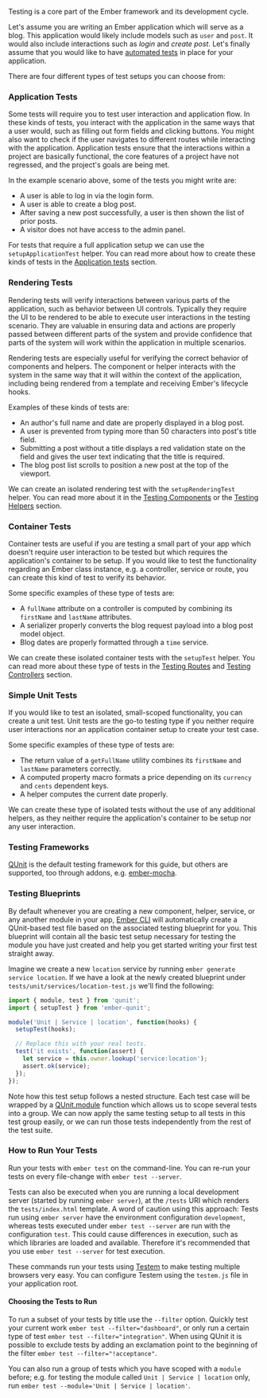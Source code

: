 Testing is a core part of the Ember framework and its development cycle.

Let's assume you are writing an Ember application which will serve as a blog.
This application would likely include models such as `user` and `post`.
It would also include interactions such as _login_ and _create post_.
Let's finally assume that you would like to have [automated tests] in place for your application.

There are four different types of test setups you can choose from:

### Application Tests

Some tests will require you to test user interaction and application flow.
In these kinds of tests, you interact with the application in the same ways that a user would, such as filling out form fields and clicking buttons. You might also want to check if the user navigates to different routes while interacting with the application.
Application tests ensure that the interactions within a project are basically functional, the core features of a project have not regressed, and the project's goals are being met.

In the example scenario above, some of the tests you might write are:

* A user is able to log in via the login form.
* A user is able to create a blog post.
* After saving a new post successfully, a user is then shown the list of prior posts.
* A visitor does not have access to the admin panel.

For tests that require a full application setup we can use the `setupApplicationTest` helper.
You can read more about how to create these kinds of tests in the [Application tests] section.

### Rendering Tests

Rendering tests will verify interactions between various parts of the application,
such as behavior between UI controls.
Typically they require the UI to be rendered to be able to execute user interactions in the testing scenario.
They are valuable in ensuring data and actions are properly passed between different parts of the system
and provide confidence that parts of the system will work within the application in multiple scenarios.

Rendering tests are especially useful for verifying the correct behavior of components and helpers.
The component or helper interacts with the system in the same way that it will within the context of the application,
including being rendered from a template and receiving Ember's lifecycle hooks.

Examples of these kinds of tests are:

* An author's full name and date are properly displayed in a blog post.
* A user is prevented from typing more than 50 characters into post's title field.
* Submitting a post without a title displays a red validation state on the field and gives the user text indicating that the title is required.
* The blog post list scrolls to position a new post at the top of the viewport.

We can create an isolated rendering test with the `setupRenderingTest` helper.
You can read more about it in the [Testing Components] or the [Testing Helpers] section.

### Container Tests

Container tests are useful if you are testing a small part of your app which doesn't require user interaction to be tested
but which requires the application's container to be setup.
If you would like to test the functionality regarding an Ember class instance,
e.g. a controller, service or route, you can create this kind of test to verify its behavior.

Some specific examples of these type of tests are:

* A `fullName` attribute on a controller is computed by combining its `firstName` and `lastName` attributes.
* A serializer properly converts the blog request payload into a blog post model object.
* Blog dates are properly formatted through a `time` service.

We can create these isolated container tests with the `setupTest` helper.
You can read more about these type of tests in the [Testing Routes] and [Testing Controllers] section.

### Simple Unit Tests

If you would like to test an isolated, small-scoped functionality, you can create a unit test.
Unit tests are the go-to testing type if you neither require user interactions nor an application container setup to create your test case.

Some specific examples of these type of tests are:

* The return value of a `getFullName` utility combines its `firstName` and `lastName` parameters correctly.
* A computed property macro formats a price depending on its `currency` and `cents` dependent keys.
* A helper computes the current date properly.

We can create these type of isolated tests without the use of any additional helpers,
as they neither require the application's container to be setup nor any user interaction.

### Testing Frameworks

[QUnit] is the default testing framework for this guide, but others are supported, too through addons, e.g. [ember-mocha](https://github.com/emberjs/ember-mocha).

### Testing Blueprints

By default whenever you are creating a new component, helper, service, or any another module in your app,
[Ember CLI](https://ember-cli.com/generators-and-blueprints) will automatically create a QUnit-based test file
based on the associated testing blueprint for you.
This blueprint will contain all the basic test setup necessary for testing the module you have just created
and help you get started writing your first test straight away.

Imagine we create a new `location` service by running `ember generate service location`.
If we have a look at the newly created blueprint under `tests/unit/services/location-test.js` we'll find the following:

```tests/unit/models/some-thing-test.js
import { module, test } from 'qunit';
import { setupTest } from 'ember-qunit';

module('Unit | Service | location', function(hooks) {
  setupTest(hooks);

  // Replace this with your real tests.
  test('it exists', function(assert) {
    let service = this.owner.lookup('service:location');
    assert.ok(service);
  });
});
```

Note how this test setup follows a nested structure.
Each test case will be wrapped by a [QUnit.module](https://api.qunitjs.com/QUnit/module) function
which allows us to scope several tests into a group.
We can now apply the same testing setup to all tests in this test group easily,
or we can run those tests independently from the rest of the test suite.

### How to Run Your Tests

Run your tests with `ember test` on the command-line. You can re-run your tests on every file-change with `ember test --server`.

Tests can also be executed when you are running a local development server (started by running `ember server`),
at the `/tests` URI which renders the `tests/index.html` template.
A word of caution using this approach:
Tests run using `ember server` have the environment configuration `development`,
whereas tests executed under `ember test --server` are run with the configuration `test`.
This could cause differences in execution, such as which libraries are loaded and available.
Therefore it's recommended that you use `ember test --server` for test execution.

These commands run your tests using [Testem] to make testing multiple browsers very easy.
You can configure Testem using the `testem.js` file in your application root.

#### Choosing the Tests to Run

To run a subset of your tests by title use the `--filter` option.
Quickly test your current work `ember test --filter="dashboard"`, or only run a certain type of test `ember test --filter="integration"`.
When using QUnit it is possible to exclude tests by adding an exclamation point to the beginning of the filter `ember test --filter="!acceptance"`.

You can also run a group of tests which you have scoped with a `module` before; e.g. for testing the module called `Unit | Service | location` only,
run `ember test --module='Unit | Service | location'`.

[automated tests]: http://en.wikipedia.org/wiki/Test_automation
[QUnit]: http://qunitjs.com/
[Testem]: https://github.com/airportyh/testem
[Application tests]: ./acceptance
[Testing Basics]: ./unit-testing-basics
[Testing Components]: ./testing-components
[Testing Controllers]: ./testing-controllers
[Testing Routes]: ./testing-routes
[Testing Helpers]: ./testing-helpers
